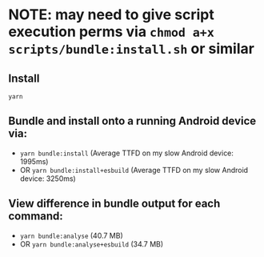 # NOTE: may need to give script execution perms via `chmod a+x scripts/bundle:install.sh` or similar

## Install
`yarn`

## Bundle and install onto a running Android device via:
- `yarn bundle:install` (Average TTFD on my slow Android device: 1995ms)
- OR `yarn bundle:install+esbuild` (Average TTFD on my slow Android device: 3250ms)

## View difference in bundle output for each command:
- `yarn bundle:analyse` (40.7 MB)
- OR `yarn bundle:analyse+esbuild` (34.7 MB)
